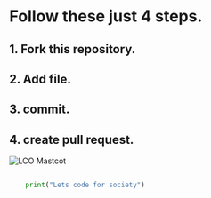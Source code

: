 # Follow these just 4 steps.
## 1. Fork this repository.
## 2. Add file.
## 3. commit.
## 4. create pull request.
![LCO Mastcot](https://learncodeonline.in/mascot.png "LCO")

```python

    print("Lets code for society")

```
